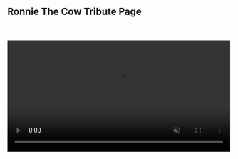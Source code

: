 <p align="center">
    <h2>Ronnie The Cow Tribute Page</h2> <br><br>
    <video width="500" autoplay loop muted>
        <source src="./media/ronnie-cow-tribute.mp4" type="video/mp4" />
    </video> <br><br>

</p>
